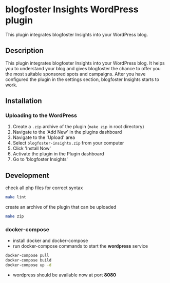 # blogfoster Insights WordPress plugin

This plugin integrates blogfoster Insights into your WordPress blog.

## Description

This plugin integrates blogfoster Insights into your WordPress blog. It
helps you to understand your blog and gives blogfoster the chance to offer you 
the most suitable sponsored spots and campaigns. After you have configured the 
plugin in the settings section, blogfoster Insights starts to work.

## Installation

### Uploading to the WordPress

1. Create a `.zip` archive of the plugin (`make zip` in root directory)
2. Navigate to the 'Add New' in the plugins dashboard
3. Navigate to the 'Upload' area
4. Select `blogfoster-insights.zip` from your computer
5. Click 'Install Now'
6. Activate the plugin in the Plugin dashboard
7. Go to 'blogfoster Insights'

## Development

check all php files for correct syntax

```bash
make lint
```

create an archive of the plugin that can be uploaded

```bash
make zip
```

### docker-compose

- install docker and docker-compose
- run docker-compose commands to start the **wordpress** service

```bash
docker-compose pull
docker-compose build
docker-compose up -d
```

- wordpress should be available now at port **8080**

